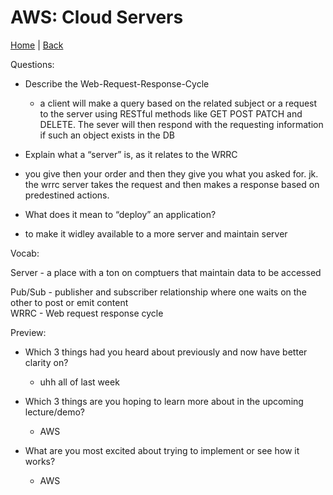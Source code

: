 # AWS: Cloud Servers

[Home](/README.md) | [Back](/401-main/401TableofContents.md)

Questions:

- Describe the Web-Request-Response-Cycle
  - a client will make a query based on the related subject or a request to the server using RESTful methods like GET POST PATCH and DELETE. The sever will then respond with the requesting information if such an object exists in the DB

-  Explain what a “server” is, as it relates to the WRRC
  - you give then your order and then they give you what you asked for. jk. the wrrc server takes the request and then makes a response based on predestined actions.

-  What does it mean to “deploy” an application?
  - to make it widley available to a more server and maintain server

Vocab:

Server - a place with a ton on comptuers that maintain data to be accessed 

Pub/Sub - publisher and subscriber relationship where one waits on the other to post or emit content  
WRRC -  Web request response cycle

Preview:

- Which 3 things had you heard about previously and now have better clarity on?
  - uhh all of last week

- Which 3 things are you hoping to learn more about in the upcoming lecture/demo?
  - AWS

- What are you most excited about trying to implement or see how it works?
  - AWS


